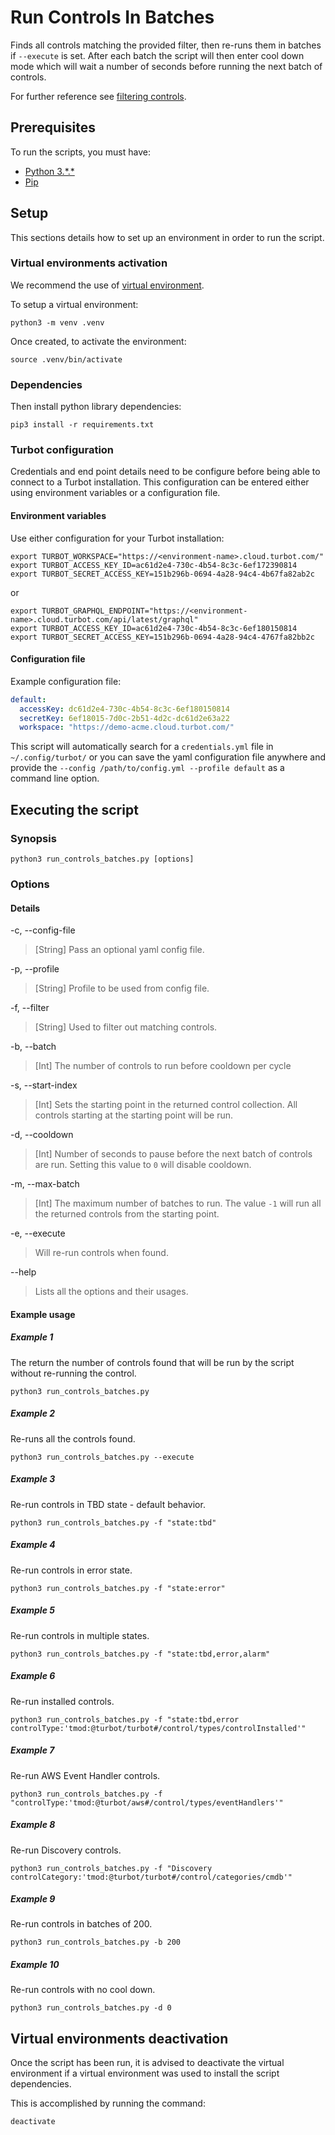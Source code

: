 # Run Controls In Batches

Finds all controls matching the provided filter, then re-runs them in batches if `--execute` is set.
After each batch the script will then enter cool down mode which will wait a number of seconds before running the 
next batch of controls.

For further reference see [filtering controls](https://turbot.com/v5/docs/reference/filter/controls#filtering-controls).

## Prerequisites

To run the scripts, you must have:

- [Python 3.\*.*](https://www.python.org/downloads/)
- [Pip](https://pip.pypa.io/en/stable/installing/)

## Setup

This sections details how to set up an environment in order to run the script.

### Virtual environments activation

We recommend the use of [virtual environment](https://docs.python.org/3/library/venv.html).

To setup a virtual environment:

```shell
python3 -m venv .venv
```

Once created, to activate the environment:

```shell
source .venv/bin/activate
```

### Dependencies

Then install python library dependencies:

```shell
pip3 install -r requirements.txt
```

### Turbot configuration

Credentials and end point details need to be configure before being able to connect to a Turbot installation.
This configuration can be entered either using environment variables or a configuration file.

#### Environment variables

Use either configuration for your Turbot installation:

```shell
export TURBOT_WORKSPACE="https://<environment-name>.cloud.turbot.com/"
export TURBOT_ACCESS_KEY_ID=ac61d2e4-730c-4b54-8c3c-6ef172390814
export TURBOT_SECRET_ACCESS_KEY=151b296b-0694-4a28-94c4-4b67fa82ab2c
```

or

```shell
export TURBOT_GRAPHQL_ENDPOINT="https://<environment-name>.cloud.turbot.com/api/latest/graphql"
export TURBOT_ACCESS_KEY_ID=ac61d2e4-730c-4b54-8c3c-6ef180150814
export TURBOT_SECRET_ACCESS_KEY=151b296b-0694-4a28-94c4-4767fa82bb2c
```

#### Configuration file

Example configuration file:

```yaml
default:
  accessKey: dc61d2e4-730c-4b54-8c3c-6ef180150814
  secretKey: 6ef18015-7d0c-2b51-4d2c-dc61d2e63a22
  workspace: "https://demo-acme.cloud.turbot.com/"
```

This script will automatically search for a `credentials.yml` file in `~/.config/turbot/` or you can save the yaml configuration file anywhere and provide the `--config /path/to/config.yml --profile default` as a command line option.

## Executing the script

### Synopsis

```shell
python3 run_controls_batches.py [options]
```

### Options

#### Details

-c, --config-file

> [String] Pass an optional yaml config file.

-p, --profile

> [String] Profile to be used from config file.

-f, --filter

> [String] Used to filter out matching controls.

-b, --batch

> [Int] The number of controls to run before cooldown per cycle

-s, --start-index

> [Int] Sets the starting point in the returned control collection. All controls starting at the starting point will be run.

-d, --cooldown

> [Int] Number of seconds to pause before the next batch of controls are run. Setting this value to `0` will disable cooldown.

-m, --max-batch

> [Int] The maximum number of batches to run. The value `-1` will run all the returned controls from the starting point.

-e, --execute

> Will re-run controls when found.

--help

> Lists all the options and their usages.

#### Example usage

##### Example 1

The return the number of controls found that will be run by the script without re-running the control.

```shell
python3 run_controls_batches.py 
```

##### Example 2

Re-runs all the controls found.

```shell
python3 run_controls_batches.py --execute
```

##### Example 3

Re-run controls in TBD state - default behavior.

```shell
python3 run_controls_batches.py -f "state:tbd"
```

##### Example 4

Re-run controls in error state.

```shell
python3 run_controls_batches.py -f "state:error"
```

##### Example 5

Re-run controls in multiple states.

```shell
python3 run_controls_batches.py -f "state:tbd,error,alarm"
```

##### Example 6

Re-run installed controls.

```shell
python3 run_controls_batches.py -f "state:tbd,error controlType:'tmod:@turbot/turbot#/control/types/controlInstalled'"
```

##### Example 7

Re-run AWS Event Handler controls.

```shell
python3 run_controls_batches.py -f "controlType:'tmod:@turbot/aws#/control/types/eventHandlers'"
```

##### Example 8

Re-run Discovery controls.

```shell
python3 run_controls_batches.py -f "Discovery controlCategory:'tmod:@turbot/turbot#/control/categories/cmdb'"
```

##### Example 9

Re-run controls in batches of 200.

```shell
python3 run_controls_batches.py -b 200
```

##### Example 10

Re-run controls with no cool down.

```shell
python3 run_controls_batches.py -d 0
```

## Virtual environments deactivation

Once the script has been run, it is advised to deactivate the virtual environment if a virtual environment was used
to install the script dependencies.

This is accomplished by running the command:

```shell
deactivate
```